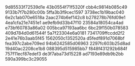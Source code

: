9d85533f72539d1e
43b0554f71f5320f
cbb4c9814b085c49
9133b7f7b280c00b
5ffa3b3f9cec1597
3738ec1b19bac040
6e2c1ab070e6518a
2aac274b6ef142c8
b278278b76fd09e1
4ea1cfa21e7451e1
ae9efb9d33b47f10
23584a18054ca4ad
e73bf60783a86a02
005bca97193aa6bc
6bc29f150b078583
409d784d0d61544f
5a7f23304e6a0181
7341709ffccdd2f2
2e41e76b3aab5f45
1562050c1352520a
d5fedf891d7068bf
fea397c2abe709ed
94b6242585d06963
2297fc603b25d8ad
19d40ac2208ce1b8
088395d515985bb7
f848f431292b684f
757f11ecf87edef3
de3f7aba73d15228
ad7193e89db9b2bb
590a399bc3c29055
